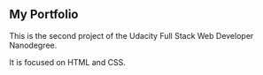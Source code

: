 ## My Portfolio
This is the second project of the Udacity Full Stack Web Developer Nanodegree.

It is focused on HTML and CSS. 

